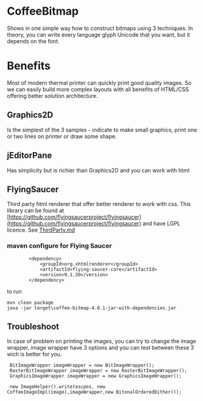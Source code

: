 # CoffeeBitmap
Shows in one simple way how to construct bitmaps using 3 techniques.
In theory, you can write every language glyph Unicode that you want, but it depends on the font.

# Benefits
Most of modern thermal printer can quickly print good quality images. So we can easily build 
more complex layouts with all benefits of HTML/CSS offering better solution architecture.
 

## Graphics2D
Is the simplest of the 3 samples - indicate to make small graphics, print one or two lines on printer or draw some shape.

## jEditorPane
Has simplicity but is richier than Graphics2D and you can work with html 

## FlyingSaucer
Third party html renderer that offer better renderer to work with css.
This library can be found at [https://github.com/flyingsaucerproject/flyingsaucer](https://github.com/flyingsaucerproject/flyingsaucer)
 and have LGPL licence. See [ThirdParty.md](https://github.com/anastaciocintra/escpos-coffee-samples/blob/master/miscellaneous/CoffeeBitmap/ThirdParty.md)
 
 ### maven configure for Flying Saucer
```
        <dependency>
            <groupId>org.xhtmlrenderer</groupId>
            <artifactId>flying-saucer-core</artifactId>
            <version>9.1.20</version>
        </dependency>
```


to run
```
mvn clean package
java -jar target\coffee-bitmap-4.0.1-jar-with-dependencies.jar
```
 
 
 ## Troubleshoot 
 In case of problem on printing the images, you can try to change the image wrapper, 
 image wrapper have 3 options and you can test between these 3 wich is better for you.

```
 BitImageWrapper imageWrapper = new BitImageWrapper();
 RasterBitImageWrapper imageWrapper = new RasterBitImageWrapper();
 GraphicsImageWrapper imageWrapper = new GraphicsImageWrapper();
 
 new ImageHelper().write(escpos, new CoffeeImageImpl(image),imageWrapper,new BitonalOrderedDither());
```
